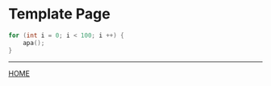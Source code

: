 

# Template Page
```c
for (int i = 0; i < 100; i ++) {
    apa();
}
```

___

[HOME](https://svenssonjoel.github.io)

